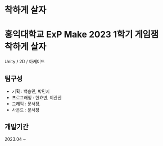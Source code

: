 # 착하게 살자

# 홍익대학교 ExP Make 2023 1학기 게임잼 착하게 살자
Unity / 2D / 아케이드

## 팀구성
* 기획 : 백승민, 박민지
* 프로그래밍 : 한효빈, 이관진
* 그래픽 : 문서정, 
* 사운드 : 문서정

## 개발기간
2023.04 ~ 
